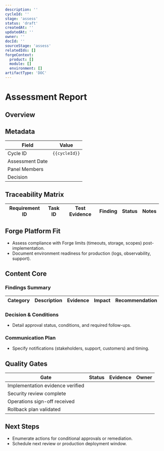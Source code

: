 ```yaml
---
description: ''
cycleId: ''
stage: 'assess'
status: 'draft'
createdAt: ''
updatedAt: ''
owner: ''
docId: ''
sourceStage: 'assess'
relatedIds: []
forgeContext:
  product: []
  module: []
  environment: []
artifactType: 'DOC'
---
```


# Assessment Report

## Overview
<!-- Summarize assessment purpose, scope, and decision context. -->

## Metadata
| Field | Value |
| --- | --- |
| Cycle ID | `{{cycleId}}` |
| Assessment Date |  |
| Panel Members |  |
| Decision |  |

## Traceability Matrix
| Requirement ID | Task ID | Test Evidence | Finding | Status | Notes |
| --- | --- | --- | --- | --- | --- |

## Forge Platform Fit
- Assess compliance with Forge limits (timeouts, storage, scopes) post-implementation.
- Document environment readiness for production (logs, observability, support).

## Content Core
### Findings Summary
| Category | Description | Evidence | Impact | Recommendation |
| --- | --- | --- | --- | --- |

### Decision & Conditions
- Detail approval status, conditions, and required follow-ups.

### Communication Plan
- Specify notifications (stakeholders, support, customers) and timing.

## Quality Gates
| Gate | Status | Evidence | Owner |
| --- | --- | --- | --- |
| Implementation evidence verified |  |  |  |
| Security review complete |  |  |  |
| Operations sign-off received |  |  |  |
| Rollback plan validated |  |  |  |

## Next Steps
- Enumerate actions for conditional approvals or remediation.
- Schedule next review or production deployment window.
